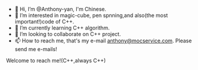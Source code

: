 - 👋 Hi, I’m @Anthony-yan, I'm Chinese.
- 👀 I’m interested in magic-cube, pen spnning,and also(the most important!)code of C++.
- 🌱 I’m currently learning C++ algorithm.
- 💞️ I’m looking to collaborate on C++ project.
- 📫 How to reach me, that's my e-mail anthony@mocservice.com. Please send me e-mails!

Welcome to reach me!(C++,always C++)

<!---
Anthony-yan/Anthony-yan is a ✨ special ✨ repository because its `README.md` (this file) appears on your GitHub profile.
You can click the Preview link to take a look at your changes.
--->
